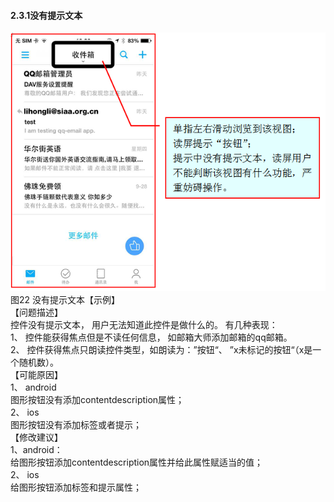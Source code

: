 #### 2.3.1没有提示文本
![](/22.png)<br/>
图22 没有提示文本【示例】<br/>
【问题描述】<br/>
控件没有提示文本， 用户无法知道此控件是做什么的。 有几种表现：<br/> 1、 控件能获得焦点但是不读任何信息， 如邮箱大师添加邮箱的qq邮箱。<br/> 2、 控件获得焦点只朗读控件类型，如朗读为：”按钮“、 ”x未标记的按钮“（x是一个随机数）。<br/>
【可能原因】<br/>
1、 android<br/>
图形按钮没有添加contentdescription属性；<br/>
2、 ios<br/>
图形按钮没有添加标签或者提示；<br/>
【修改建议】<br/>
1、android：<br/>
给图形按钮添加contentdescription属性并给此属性赋适当的值；<br/>
2、 ios<br/>
给图形按钮添加标签和提示属性；

